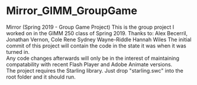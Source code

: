 # Mirror_GIMM_GroupGame
 Mirror (Spring 2019 - Group Game Project) This is the group project I worked on in the GIMM 250 class of Spring 2019. 
 Thanks to:  Alex Becerril, Jonathan Vernon, Cole Rene Sydney Wayne-Riddle Hannah Wiles 
 The initial commit of this project will contain the code in the state it was when it was turned in.  
 Any code changes afterwards will only be in the interest of maintaining compatability with recent Flash Player and Adobe Animate versions.  
 The project requires the Starling library. Just drop "starling.swc" into the root folder and it should run.
